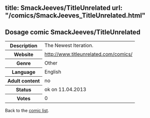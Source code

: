 title: SmackJeeves/TitleUnrelated
url: "/comics/SmackJeeves_TitleUnrelated.html"
---
Dosage comic SmackJeeves/TitleUnrelated
-----------------------------------------

<table class="comicinfo">
<tr>
<th>Description</th><td>The Newest Iteration.</td>
</tr>
<tr>
<th>Website</th><td><a href="http://www.titleunrelated.com/comics/">http://www.titleunrelated.com/comics/</a></td>
</tr>
<tr>
<th>Genre</th><td>Other</td>
</tr>
<tr>
<th>Language</th><td>English</td>
</tr>
<tr>
<th>Adult content</th><td>no</td>
</tr>
<tr>
<th>Status</th><td>ok on 11.04.2013</td>
</tr>
<tr>
<th>Votes</th><td>0</div></td>
</tr>
</table>

Back to the [comic list](../comic-index.html).
